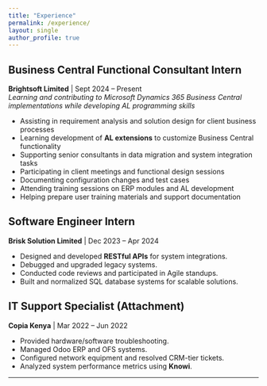 ```yaml
---
title: "Experience"
permalink: /experience/
layout: single
author_profile: true
---
```


## Business Central Functional Consultant Intern  
**Brightsoft Limited** | Sept 2024 – Present  
*Learning and contributing to Microsoft Dynamics 365 Business Central implementations while developing AL programming skills*  
- Assisting in requirement analysis and solution design for client business processes  
- Learning development of **AL extensions** to customize Business Central functionality  
- Supporting senior consultants in data migration and system integration tasks  
- Participating in client meetings and functional design sessions  
- Documenting configuration changes and test cases  
- Attending training sessions on ERP modules and AL development  
- Helping prepare user training materials and support documentation  

## Software Engineer Intern  
**Brisk Solution Limited** | Dec 2023 – Apr 2024  
- Designed and developed **RESTful APIs** for system integrations.  
- Debugged and upgraded legacy systems.  
- Conducted code reviews and participated in Agile standups.  
- Built and normalized SQL database systems for scalable solutions.  

## IT Support Specialist (Attachment)  
**Copia Kenya** | Mar 2022 – Jun 2022  
- Provided hardware/software troubleshooting.  
- Managed Odoo ERP and OFS systems.  
- Configured network equipment and resolved CRM-tier tickets.  
- Analyzed system performance metrics using **Knowi**.  

---

